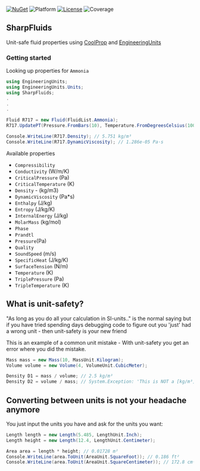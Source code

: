 [![NuGet](https://img.shields.io/nuget/v/SharpFluids)](https://www.nuget.org/packages/SharpFluids/)
![Platform](https://img.shields.io/badge/platform-win--32%20%7C%20win--64-lightgrey)
[![License](https://img.shields.io/github/license/MadsKirkFoged/SharpFluids)](https://github.com/MadsKirkFogd/SharpFluids/blob/master/LICENSE)
![Coverage](https://img.shields.io/badge/coverage-100%25-brightgreen)

## SharpFluids
Unit-safe fluid properties using [CoolProp] and [EngineeringUnits]

[CoolProp]: http://www.coolprop.org/
[EngineeringUnits]:https://github.com/MadsKirkFoged/EngineeringUnits

### Getting started

Looking up properties for `Ammonia`
```c#
using EngineeringUnits;
using EngineeringUnits.Units;
using SharpFluids;
.
.
.

Fluid R717 = new Fluid(FluidList.Ammonia);
R717.UpdatePT(Pressure.FromBars(10), Temperature.FromDegreesCelsius(100));

Console.WriteLine(R717.Density); // 5.751 kg/m³
Console.WriteLine(R717.DynamicViscosity); // 1.286e-05 Pa·s
```

Available properties

* `Compressibility` 
* `Conductivity` (W/m/K)
* `CriticalPressure` (Pa)
* `CriticalTemperature` (K)
* `Density` - (kg/m3)
* `DynamicViscosity` (Pa*s)
* `Enthalpy` (J/kg)
* `Entropy` (J/kg/K)
* `InternalEnergy` (J/kg)
* `MolarMass` (kg/mol)
* `Phase`
* `Prandtl`
* `Pressure`(Pa)
* `Quality`
* `SoundSpeed` (m/s)
* `SpecificHeat` (J/kg/K)
* `SurfaceTension` (N/m)
* `Temperature` (K)
* `TriplePressure` (Pa)
* `TripleTemperature` (K)


## What is unit-safety?
"As long as you do all your calculation in SI-units.." is the normal saying but if you have tried spending days debugging code to figure out you 'just' had a wrong unit - then unit-safety is your new friend

This is an example of a common unit mistake - With unit-safety you get an error where you did the mistake.
```c#
Mass mass = new Mass(10, MassUnit.Kilogram);
Volume volume = new Volume(4, VolumeUnit.CubicMeter);

Density D1 = mass / volume; // 2.5 kg/m³
Density D2 = volume / mass; // System.Exception: 'This is NOT a [kg/m³] as expected! Your Unit is a [m³/kg] '
```
## Converting between units is not your headache anymore

You just input the units you have and ask for the units you want:
```c#
Length length = new Length(5.485, LengthUnit.Inch);
Length height = new Length(12.4, LengthUnit.Centimeter);

Area area = length * height; // 0.01728 m²
Console.WriteLine(area.ToUnit(AreaUnit.SquareFoot)); // 0.186 ft²
Console.WriteLine(area.ToUnit(AreaUnit.SquareCentimeter)); // 172.8 cm²
```

